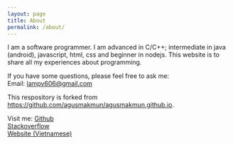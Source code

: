 ```yaml
---
layout: page
title: About
permalink: /about/
---
```


I am a software programmer. I am advanced in C/C++; intermediate in java (android), javascript, html, css and beginner in nodejs. This website is to share all my experiences about programming.

If you have some questions, please feel free to ask me:</br>
Email: lampv606@gmail.com

This respository is forked from <a href="https://github.com/agusmakmun/agusmakmun.github.io">https://github.com/agusmakmun/agusmakmun.github.io</a>. 

Visit me:
<a href="https://github.com/phamvanlam">Github</a></br>
<a href="http://stackoverflow.com/users/5829049/lampv">Stackoverflow</a></br>
<a href="http://phamvanlam.com/">Website (Vietnamese)</a></br>

